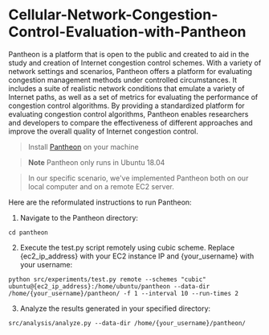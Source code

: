 # Cellular-Network-Congestion-Control-Evaluation-with-Pantheon

Pantheon is a platform that is open to the public and created to aid in the study and creation of Internet congestion control schemes. 
With a variety of network settings and scenarios, Pantheon offers a platform for evaluating congestion management methods under controlled circumstances. 
It includes a suite of realistic network conditions that emulate a variety of Internet paths, as well as a set of metrics for evaluating the performance of congestion control algorithms. 
By providing a standardized platform for evaluating congestion control algorithms, Pantheon enables researchers and developers to compare the effectiveness of different approaches and improve the overall quality of Internet congestion control.


> Install [Pantheon](https://github.com/StanfordSNR/pantheon) on your machine

> **Note**
> Pantheon only runs in Ubuntu 18.04

> In our specific scenario, we've implemented Pantheon both on our local computer and on a remote EC2 server.

Here are the reformulated instructions to run Pantheon:

1. Navigate to the Pantheon directory:

`cd pantheon`

2. Execute the test.py script remotely using cubic scheme. Replace {ec2_ip_address} with your EC2 instance IP and {your_username} with your username:

`python src/experiments/test.py remote --schemes "cubic" ubuntu@{ec2_ip_address}:/home/ubuntu/pantheon --data-dir /home/{your_username}/pantheon/ -f 1 --interval 10 --run-times 2`

3. Analyze the results generated in your specified directory:

`src/analysis/analyze.py --data-dir /home/{your_username}/pantheon/`

